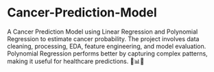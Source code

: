 # Cancer-Prediction-Model
A Cancer Prediction Model using Linear Regression and Polynomial Regression to estimate cancer probability. The project involves data cleaning, processing, EDA, feature engineering, and model evaluation. Polynomial Regression performs better by capturing complex patterns, making it useful for healthcare predictions. 🏥📊💡
